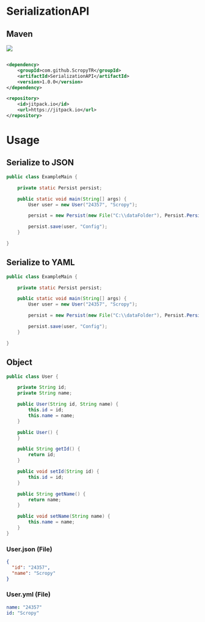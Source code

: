 # SerializationAPI

## Maven

[![](https://jitpack.io/v/ScropyTR/SerializationAPI.svg)](https://jitpack.io/#ScropyTR/SerializationAPI)

```pom.xml

<dependency>
    <groupId>com.github.ScropyTR</groupId>
    <artifactId>SerializationAPI</artifactId>
    <version>1.0.0</version>
</dependency>

<repository>
    <id>jitpack.io</id>
    <url>https://jitpack.io</url>
</repository>
```

# Usage

## Serialize to JSON
``` java
public class ExampleMain {

    private static Persist persist;

    public static void main(String[] args) {
        User user = new User("24357", "Scropy");

        persist = new Persist(new File("C:\\dataFolder"), Persist.PersistyType.JSON);

        persist.save(user, "Config");
    }

}
```

## Serialize to YAML
``` java
public class ExampleMain {

    private static Persist persist;

    public static void main(String[] args) {
        User user = new User("24357", "Scropy");

        persist = new Persist(new File("C:\\dataFolder"), Persist.PersistyType.YAML);

        persist.save(user, "Config");
    }

}
```

## Object

``` java
public class User {

    private String id;
    private String name;

    public User(String id, String name) {
        this.id = id;
        this.name = name;
    }

    public User() {
    }

    public String getId() {
        return id;
    }

    public void setId(String id) {
        this.id = id;
    }

    public String getName() {
        return name;
    }

    public void setName(String name) {
        this.name = name;
    }
}

```


### User.json (File)

``` json
{
  "id": "24357",
  "name": "Scropy"
}

```

### User.yml (File)
``` yml
name: "24357"
id: "Scropy"

```
